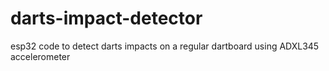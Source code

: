 # darts-impact-detector
esp32 code to detect darts impacts on a regular dartboard using ADXL345 accelerometer
